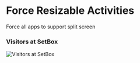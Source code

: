 # Force Resizable Activities
Force all apps to support split screen

### Visitors at SetBox
![Visitors at SetBox](https://visitor-badge.laobi.icu/badge?page_id=YasserYaY/force-resizable-activities) 
